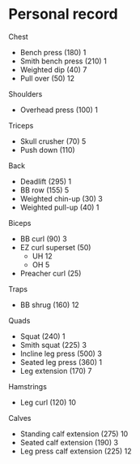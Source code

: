 # Personal record

Chest
- Bench press (180) 1
- Smith bench press (210) 1
- Weighted dip (40) 7
- Pull over (50) 12

Shoulders
- Overhead press (100) 1

Triceps
- Skull crusher (70) 5
- Push down (110)

Back
- Deadlift (295) 1
- BB row (155) 5
- Weighted chin-up (30) 3
- Weighted pull-up (40) 1

Biceps
- BB curl (90) 3
- EZ curl superset (50)
  - UH 12
  - OH 5
- Preacher curl (25)

Traps
- BB shrug (160) 12

Quads
- Squat (240) 1
- Smith squat (225) 3
- Incline leg press (500) 3
- Seated leg press (360) 1
- Leg extension (170) 7

Hamstrings
- Leg curl (120) 10

Calves
- Standing calf extension (275) 10
- Seated calf extension (190) 3
- Leg press calf extension (225) 12